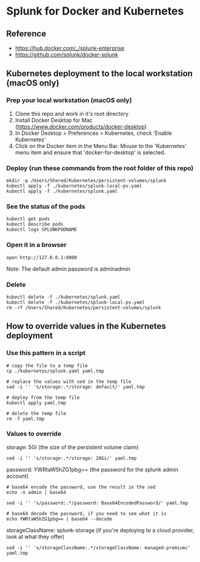 # Splunk for Docker and Kubernetes

## Reference
- https://hub.docker.com/_/splunk-enterprise
- https://github.com/splunk/docker-splunk


## Kubernetes deployment to the local workstation (macOS only)

### Prep your local workstation (macOS only)
1. Clone this repo and work in it's root directory
1. Install Docker Desktop for Mac (https://www.docker.com/products/docker-desktop)
1. In Docker Desktop > Preferences > Kubernetes, check 'Enable Kubernetes'
1. Click on the Docker item in the Menu Bar. Mouse to the 'Kubernetes' menu item and ensure that 'docker-for-desktop' is selected.

### Deploy (run these commands from the root folder of this repo)
~~~
mkdir -p /Users/Shared/Kubernetes/persistent-volumes/splunk
kubectl apply -f ./kubernetes/splunk-local-pv.yaml
kubectl apply -f ./kubernetes/splunk.yaml
~~~

### See the status of the pods
~~~
kubectl get pods
kubectl describe pods
kubectl logs SPLUNKPODNAME
~~~

### Open it in a browser
~~~
open http://127.0.0.1:8000
~~~

Note: The default admin password is adminadmin

### Delete
~~~
kubectl delete -f ./kubernetes/splunk.yaml
kubectl delete -f ./kubernetes/splunk-local-pv.yaml
rm -rf /Users/Shared/Kubernetes/persistent-volumes/splunk
~~~

## How to override values in the Kubernetes deployment

### Use this pattern in a script
~~~
# copy the file to a temp file
cp ./kubernetes/splunk.yaml yaml.tmp

# replace the values with sed in the temp file
sed -i '' 's/storage:.*/storage: default/' yaml.tmp

# deploy from the temp file
kubectl apply yaml.tmp

# delete the temp file
rm -f yaml.tmp
~~~

### Values to override

storage: 5Gi (the size of the persistent volume claim)
~~~
sed -i '' 's/storage:.*/storage: 20Gi/' yaml.tmp
~~~

password: YWRtaW5hZG1pbg==  (the password for the splunk admin account)
~~~
# base64 encode the password, use the result in the sed
echo -n admin | base64

sed -i '' 's/password:.*/password: Base64EncodedPassword/' yaml.tmp

# base64 decode the password, if you need to see what it is
echo YWRtaW5hZG1pbg== | base64 --decode
~~~

storageClassName: splunk-storage  (if you're deploying to a cloud provider, look at what they offer)
~~~
sed -i '' 's/storageClassName:.*/storageClassName: managed-premium/' yaml.tmp
~~~